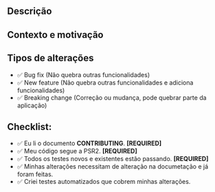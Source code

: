 <!--- Provide a general summary of your changes in the title above -->

## Descrição
<!--- Descreva em detalhes sua modificação -->

## Contexto e motivação
<!--- Por que essas alterações foram necessárias? Quais problema elas resolveram? -->
<!--- Se essa alteração corrige alguma issue, insira o link da issue aqui. -->

## Tipos de alterações
<!--- Que tipo de mudanças seu código apresenta? -->
<!--- Remova todas as linhas que não foram aplicadas. -->
- ✅ Bug fix (Não quebra outras funcionalidades)
- ✅ New feature (Não quebra outras funcionalidades e adiciona funcionalidades)
- ✅ Breaking change (Correção ou mudança, pode quebrar parte da aplicação)

## Checklist:
<!--- Verifique todos os pontos. -->
<!--- Novamente, remova todas as linhas que não foram aplicadas. -->
<!--- Pull Requests que não atenderem todos os [REQUIRED] provavelmente não serão aceitos -->

- ✅ Eu li o documento **CONTRIBUTING**. **[REQUIRED]**
- ✅ Meu código segue a PSR2. **[REQUIRED]**
- ✅ Todos os testes novos e existentes estão passando. **[REQUIRED]**
- ✅ Minhas alterações necessitam de alteração na documetação e já foram feitas.
- ✅ Criei testes automatizados que cobrem minhas alterações.
